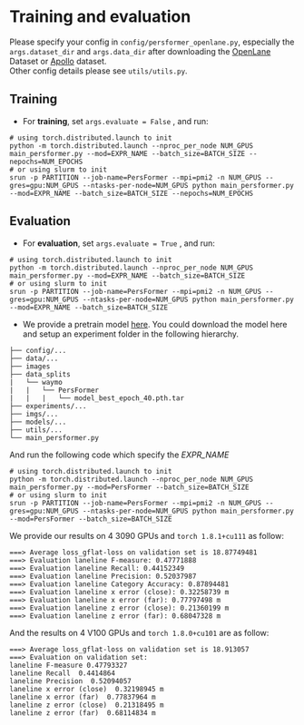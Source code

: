 # Training and evaluation

Please specify your config in `config/persformer_openlane.py`, especially the `args.dataset_dir` and `args.data_dir` after downloading the [OpenLane](https://github.com/OpenPerceptionX/OpenLane) Dataset or [Apollo](https://github.com/yuliangguo/Pytorch_Generalized_3D_Lane_Detection) dataset.  
Other config details please see `utils/utils.py`.  

## Training
- For **training**, set `args.evaluate = False` , and run:  
```
# using torch.distributed.launch to init
python -m torch.distributed.launch --nproc_per_node NUM_GPUS main_persformer.py --mod=EXPR_NAME --batch_size=BATCH_SIZE --nepochs=NUM_EPOCHS
# or using slurm to init
srun -p PARTITION --job-name=PersFormer --mpi=pmi2 -n NUM_GPUS --gres=gpu:NUM_GPUS --ntasks-per-node=NUM_GPUS python main_persformer.py --mod=EXPR_NAME --batch_size=BATCH_SIZE --nepochs=NUM_EPOCHS
```

## Evaluation
- For **evaluation**, set `args.evaluate = True` , and run:
```
# using torch.distributed.launch to init
python -m torch.distributed.launch --nproc_per_node NUM_GPUS main_persformer.py --mod=EXPR_NAME --batch_size=BATCH_SIZE
# or using slurm to init
srun -p PARTITION --job-name=PersFormer --mpi=pmi2 -n NUM_GPUS --gres=gpu:NUM_GPUS --ntasks-per-node=NUM_GPUS python main_persformer.py --mod=EXPR_NAME --batch_size=BATCH_SIZE
``` 
- We provide a pretrain model [here](https://drive.google.com/file/d/1FzrOn6Y9BifyBXUUVcDw9jYePAgKjTTB/view?usp=sharing). You could download the model here and setup an experiment folder in the following hierarchy.
```
├── config/...
├── data/...
├── images
├── data_splits
|   └── waymo
|   |   └── PersFormer
|   |   |   └── model_best_epoch_40.pth.tar
├── experiments/...
├── imgs/...
├── models/...
├── utils/...
└── main_persformer.py
```
And run the following code which specify the *EXPR_NAME*
```
# using torch.distributed.launch to init
python -m torch.distributed.launch --nproc_per_node NUM_GPUS main_persformer.py --mod=PersFormer --batch_size=BATCH_SIZE
# or using slurm to init
srun -p PARTITION --job-name=PersFormer --mpi=pmi2 -n NUM_GPUS --gres=gpu:NUM_GPUS --ntasks-per-node=NUM_GPUS python main_persformer.py --mod=PersFormer --batch_size=BATCH_SIZE
```
We provide our results on 4 3090 GPUs and `torch 1.8.1+cu111` as follow:
```
===> Average loss_gflat-loss on validation set is 18.87749481
===> Evaluation laneline F-measure: 0.47771888
===> Evaluation laneline Recall: 0.44152349
===> Evaluation laneline Precision: 0.52037987
===> Evaluation laneline Category Accuracy: 0.87894481
===> Evaluation laneline x error (close): 0.32258739 m
===> Evaluation laneline x error (far): 0.77797498 m
===> Evaluation laneline z error (close): 0.21360199 m
===> Evaluation laneline z error (far): 0.68047328 m
```
And the results on 4 V100 GPUs and `torch 1.8.0+cu101` are as follow:
```
===> Average loss_gflat-loss on validation set is 18.913057
===> Evaluation on validation set: 
laneline F-measure 0.47793327 
laneline Recall  0.4414864 
laneline Precision  0.52094057 
laneline x error (close)  0.32198945 m
laneline x error (far)  0.77837964 m
laneline z error (close)  0.21318495 m
laneline z error (far)  0.68114834 m
```
